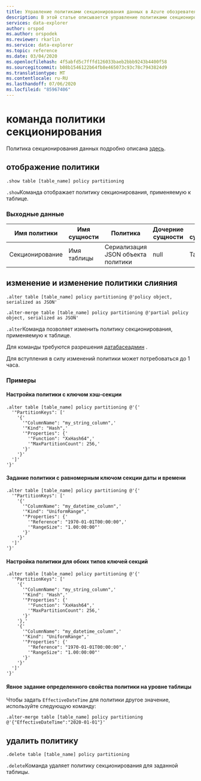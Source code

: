 ```yaml
---
title: Управление политиками секционирования данных в Azure обозреватель данных | Документация Майкрософт
description: В этой статье описывается управление политиками секционирования данных в Azure обозреватель данных.
services: data-explorer
author: orspod
ms.author: orspodek
ms.reviewer: rkarlin
ms.service: data-explorer
ms.topic: reference
ms.date: 03/04/2020
ms.openlocfilehash: 4f5abfd5c7fffd126033baeb2bbb9243b4400f58
ms.sourcegitcommit: b08b1546122b64fb8e465073c93c78c7943824d9
ms.translationtype: MT
ms.contentlocale: ru-RU
ms.lasthandoff: 07/06/2020
ms.locfileid: "85967406"
---
```

# <a name="partitioning-policy-command"></a>команда политики секционирования

Политика секционирования данных подробно описана [здесь](../management/partitioningpolicy.md).

## <a name="show-policy"></a>отображение политики

```kusto
.show table [table_name] policy partitioning
```

`.show`Команда отображает политику секционирования, применяемую к таблице.

### <a name="output"></a>Выходные данные

|Имя политики | Имя сущности | Политика | Дочерние сущности | Тип сущности
|---|---|---|---|---
|Секционирование | Имя таблицы | Сериализация JSON объекта политики | null | Таблица

## <a name="alter-and-alter-merge-policy"></a>изменение и изменение политики слияния

```kusto
.alter table [table_name] policy partitioning @'policy object, serialized as JSON'

.alter-merge table [table_name] policy partitioning @'partial policy object, serialized as JSON'
```

`.alter`Команда позволяет изменить политику секционирования, применяемую к таблице.

Для команды требуются разрешения [датабасеадмин](access-control/role-based-authorization.md) .

Для вступления в силу изменений политики может потребоваться до 1 часа.

### <a name="examples"></a>Примеры

#### <a name="setting-a-policy-with-a-hash-partition-key"></a>Настройка политики с ключом хэш-секции

```kusto
.alter table [table_name] policy partitioning @'{'
  '"PartitionKeys": ['
    '{'
      '"ColumnName": "my_string_column",'
      '"Kind": "Hash",'
      '"Properties": {'
        '"Function": "XxHash64",'
        '"MaxPartitionCount": 256,'
      '}'
    '}'
  ']'
'}'
```

#### <a name="setting-a-policy-with-a-uniform-range-datetime-partition-key"></a>Задание политики с равномерным ключом секции даты и времени

```kusto
.alter table [table_name] policy partitioning @'{'
  '"PartitionKeys": ['
    '{'
      '"ColumnName": "my_datetime_column",'
      '"Kind": "UniformRange",'
      '"Properties": {'
        '"Reference": "1970-01-01T00:00:00",'
        '"RangeSize": "1.00:00:00"'
      '}'
    '}'
  ']'
'}'
```

#### <a name="setting-a-policy-with-both-kinds-of-partition-keys"></a>Настройка политики для обоих типов ключей секций

```kusto
.alter table [table_name] policy partitioning @'{'
  '"PartitionKeys": ['
    '{'
      '"ColumnName": "my_string_column",'
      '"Kind": "Hash",'
      '"Properties": {'
        '"Function": "XxHash64",'
        '"MaxPartitionCount": 256,'
      '}'
    '},'
    '{'
      '"ColumnName": "my_datetime_column",'
      '"Kind": "UniformRange",'
      '"Properties": {'
        '"Reference": "1970-01-01T00:00:00",'
        '"RangeSize": "1.00:00:00"'
      '}'
    '}'
  ']'
'}'
```

#### <a name="setting-a-specific-property-of-the-policy-explicitly-at-table-level"></a>Явное задание определенного свойства политики на уровне таблицы

Чтобы задать `EffectiveDateTime` для политики другое значение, используйте следующую команду:

```kusto
.alter-merge table [table_name] policy partitioning @'{"EffectiveDateTime":"2020-01-01"}'
```

## <a name="delete-policy"></a>удалить политику

```kusto
.delete table [table_name] policy partitioning
```

`.delete`Команда удаляет политику секционирования для заданной таблицы.
